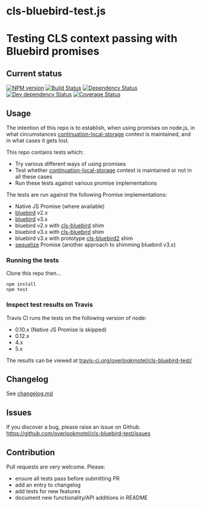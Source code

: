 # cls-bluebird-test.js

# Testing CLS context passing with Bluebird promises

## Current status

[![NPM version](https://img.shields.io/npm/v/cls-bluebird-test.svg)](https://www.npmjs.com/package/cls-bluebird-test)
[![Build Status](https://img.shields.io/travis/overlookmotel/cls-bluebird-test/master.svg)](http://travis-ci.org/overlookmotel/cls-bluebird-test)
[![Dependency Status](https://img.shields.io/david/overlookmotel/cls-bluebird-test.svg)](https://david-dm.org/overlookmotel/cls-bluebird-test)
[![Dev dependency Status](https://img.shields.io/david/dev/overlookmotel/cls-bluebird-test.svg)](https://david-dm.org/overlookmotel/cls-bluebird-test)
[![Coverage Status](https://img.shields.io/coveralls/overlookmotel/cls-bluebird-test/master.svg)](https://coveralls.io/r/overlookmotel/cls-bluebird-test)

## Usage

The intention of this repo is to establish, when using promises on node.js, in what circumstances [continuation-local-storage](https://www.npmjs.com/package/continuation-local-storage) context is maintained, and in what cases it gets lost.

This repo contains tests which:

* Try various different ways of using promises
* Test whether [continuation-local-storage](https://www.npmjs.com/package/continuation-local-storage) context is maintained or not in all these cases
* Run these tests against various promise implementations

The tests are run against the following Promise implementations:

* Native JS Promise (where available)
* [bluebird](https://www.npmjs.com/package/bluebird) v2.x
* [bluebird](https://www.npmjs.com/package/bluebird) v3.x
* bluebird v2.x with [cls-bluebird](https://www.npmjs.com/package/cls-bluebird) shim
* bluebird v3.x with [cls-bluebird](https://www.npmjs.com/package/cls-bluebird) shim
* bluebird v3.x with prototype [cls-bluebird2](https://github.com/overlookmotel/cls-bluebird2) shim
* [sequelize](https://www.npmjs.com/package/sequelize) Promise (another approach to shimming bluebird v3.x)

### Running the tests

Clone this repo then...

```
npm install
npm test
```

### Inspect test results on Travis

Travis CI runs the tests on the following version of node:

* 0.10.x (Native JS Promise is skipped)
* 0.12.x
* 4.x
* 5.x

The results can be viewed at [travis-ci.org/overlookmotel/cls-bluebird-test/](https://travis-ci.org/overlookmotel/cls-bluebird-test/)

## Changelog

See [changelog.md](https://github.com/overlookmotel/cls-bluebird-test/blob/master/changelog.md)

## Issues

If you discover a bug, please raise an issue on Github. https://github.com/overlookmotel/cls-bluebird-test/issues

## Contribution

Pull requests are very welcome. Please:

* ensure all tests pass before submitting PR
* add an entry to changelog
* add tests for new features
* document new functionality/API additions in README
